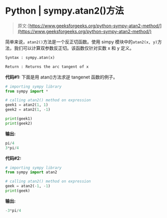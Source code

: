 # Python | sympy.atan2()方法

> 原文:[https://www.geeksforgeeks.org/python-sympy-atan2-method/](https://www.geeksforgeeks.org/python-sympy-atan2-method/)

简单来说，`atan2()`方法是一个反正切函数。使用 simpy 模块中的`atan2(x, y)`方法，我们可以计算双参数反正切。该函数仅针对实数 x 和 y 定义。

```py
Syntax : sympy.atan(x)

Return : Returns the arc tangent of x 
```

**代码#1:**
下面是用 atan()方法求逆 tangenet 函数的例子。

```py
# importing sympy library
from sympy import *

# calling atan2() method on expression
geek1 = atan2(1, 1)
geek2 = atan2(1, -1)

print(geek1)
print(geek2)
```

**输出:**

```py
pi/4
3*pi/4

```

**代码#2:**

```py
# importing sympy library
from sympy import atan2

# calling atan2() method on expression
geek = atan2(-1, -1)
print(geek)
```

**输出:**

```py
-3*pi/4
```
